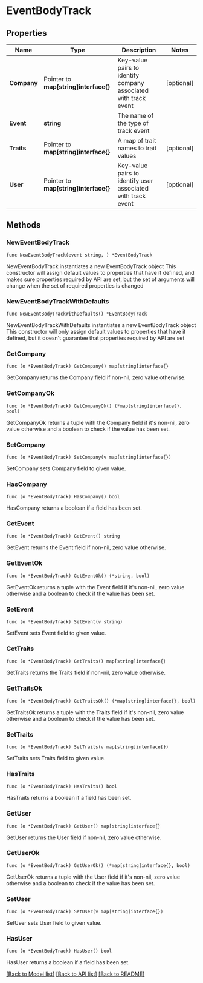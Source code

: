 # EventBodyTrack

## Properties

Name | Type | Description | Notes
------------ | ------------- | ------------- | -------------
**Company** | Pointer to **map[string]interface{}** | Key-value pairs to identify company associated with track event | [optional] 
**Event** | **string** | The name of the type of track event | 
**Traits** | Pointer to **map[string]interface{}** | A map of trait names to trait values | [optional] 
**User** | Pointer to **map[string]interface{}** | Key-value pairs to identify user associated with track event | [optional] 

## Methods

### NewEventBodyTrack

`func NewEventBodyTrack(event string, ) *EventBodyTrack`

NewEventBodyTrack instantiates a new EventBodyTrack object
This constructor will assign default values to properties that have it defined,
and makes sure properties required by API are set, but the set of arguments
will change when the set of required properties is changed

### NewEventBodyTrackWithDefaults

`func NewEventBodyTrackWithDefaults() *EventBodyTrack`

NewEventBodyTrackWithDefaults instantiates a new EventBodyTrack object
This constructor will only assign default values to properties that have it defined,
but it doesn't guarantee that properties required by API are set

### GetCompany

`func (o *EventBodyTrack) GetCompany() map[string]interface{}`

GetCompany returns the Company field if non-nil, zero value otherwise.

### GetCompanyOk

`func (o *EventBodyTrack) GetCompanyOk() (*map[string]interface{}, bool)`

GetCompanyOk returns a tuple with the Company field if it's non-nil, zero value otherwise
and a boolean to check if the value has been set.

### SetCompany

`func (o *EventBodyTrack) SetCompany(v map[string]interface{})`

SetCompany sets Company field to given value.

### HasCompany

`func (o *EventBodyTrack) HasCompany() bool`

HasCompany returns a boolean if a field has been set.

### GetEvent

`func (o *EventBodyTrack) GetEvent() string`

GetEvent returns the Event field if non-nil, zero value otherwise.

### GetEventOk

`func (o *EventBodyTrack) GetEventOk() (*string, bool)`

GetEventOk returns a tuple with the Event field if it's non-nil, zero value otherwise
and a boolean to check if the value has been set.

### SetEvent

`func (o *EventBodyTrack) SetEvent(v string)`

SetEvent sets Event field to given value.


### GetTraits

`func (o *EventBodyTrack) GetTraits() map[string]interface{}`

GetTraits returns the Traits field if non-nil, zero value otherwise.

### GetTraitsOk

`func (o *EventBodyTrack) GetTraitsOk() (*map[string]interface{}, bool)`

GetTraitsOk returns a tuple with the Traits field if it's non-nil, zero value otherwise
and a boolean to check if the value has been set.

### SetTraits

`func (o *EventBodyTrack) SetTraits(v map[string]interface{})`

SetTraits sets Traits field to given value.

### HasTraits

`func (o *EventBodyTrack) HasTraits() bool`

HasTraits returns a boolean if a field has been set.

### GetUser

`func (o *EventBodyTrack) GetUser() map[string]interface{}`

GetUser returns the User field if non-nil, zero value otherwise.

### GetUserOk

`func (o *EventBodyTrack) GetUserOk() (*map[string]interface{}, bool)`

GetUserOk returns a tuple with the User field if it's non-nil, zero value otherwise
and a boolean to check if the value has been set.

### SetUser

`func (o *EventBodyTrack) SetUser(v map[string]interface{})`

SetUser sets User field to given value.

### HasUser

`func (o *EventBodyTrack) HasUser() bool`

HasUser returns a boolean if a field has been set.


[[Back to Model list]](../README.md#documentation-for-models) [[Back to API list]](../README.md#documentation-for-api-endpoints) [[Back to README]](../README.md)


